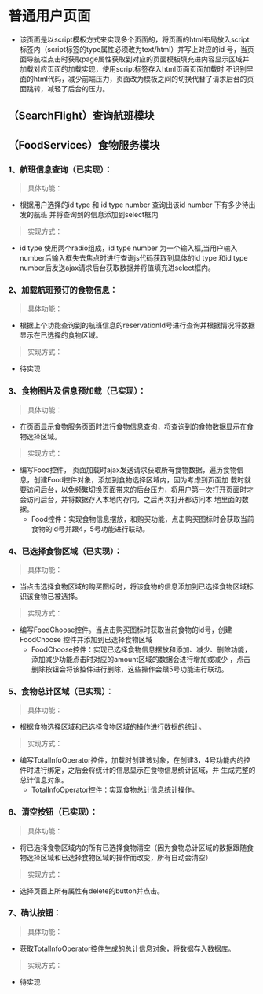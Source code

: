 

# 普通用户页面
* 该页面是以script模板方式来实现多个页面的，将页面的html布局放入script标签内（script标签的type属性必须改为text/html）并写上对应的id
号，当页面导航栏点击时获取page属性获取到对应的页面模板填充进内容显示区域并加载对应页面的加载实现，使用script标签存入html页面页面加载时
不识别里面的html代码，减少前端压力，页面改为模板之间的切换代替了请求后台的页面跳转，减轻了后台的压力。
## （SearchFlight）查询航班模块

## （FoodServices）食物服务模块
### 1、航班信息查询（已实现）：
> 具体功能：
* 根据用户选择的id type 和 id type number 查询出该id number 下有多少待出发的航班
并将查询到的信息添加到select框内
> 实现方式：
* id type 使用两个radio组成，id type number 为一个输入框,当用户输入number后输入框失去焦点时进行查询js代码获取到具体的id type
和id type number后发送ajax请求后台获取数据并将值填充进select框内。
### 2、加载航班预订的食物信息：
> 具体功能：
* 根据上个功能查询到的航班信息的reservationId号进行查询并根据情况将数据显示在已选择的食物区域。
> 实现方式：
* 待实现
### 3、食物图片及信息预加载（已实现）：
> 具体功能：
* 在页面显示食物服务页面时进行食物信息查询，将查询到的食物数据显示在食物选择区域。
> 实现方式：
* 编写Food控件， 页面加载时ajax发送请求获取所有食物数据，遍历食物信息，创建Food控件对象，添加到食物选择区域内，因为考虑到页面加
载时就要访问后台，以免频繁切换页面带来的后台压力，将用户第一次打开页面时才会访问后台，并将数据存入本地内存内，之后再次打开都访问本
地里面的数据。
    * Food控件：实现食物信息摆放，和购买功能，点击购买图标时会获取当前食物的id号并跟4，5号功能进行联动。
### 4、已选择食物区域（已实现）：
> 具体功能：
* 当点击选择食物区域的购买图标时，将该食物的信息添加到已选择食物区域标识该食物已被选择。
> 实现方式：
* 编写FoodChoose控件。当点击购买图标时获取当前食物的id号，创建FoodChoose
控件并添加到已选择食物区域
    * FoodChoose控件：实现已选择食物信息摆放和添加、减少、删除功能，添加减少功能点击时对应的amount区域的数据会进行增加或减少
    ，点击删除按钮会将该控件进行删除，这些操作会跟5号功能进行联动。
### 5、食物总计区域（已实现）：
> 具体功能：
* 根据食物选择区域和已选择食物区域的操作进行数据的统计。
> 实现方式：
* 编写TotalInfoOperator控件，加载时创建该对象，在创建3，4号功能内的控件时进行绑定，之后会将统计的信息显示在食物信息统计区域，并
生成完整的总计信息对象。
    * TotalInfoOperator控件：实现食物总计信息统计操作。
### 6、清空按钮（已实现）：
> 具体功能：
* 将已选择食物区域内的所有已选择食物清空（因为食物总计区域的数据跟随食物选择区域和已选择食物区域的操作而改变，所有自动会清空）
> 实现方式：
* 选择页面上所有属性有delete的button并点击。
### 7、确认按钮：
> 具体功能：
* 获取TotalInfoOperator控件生成的总计信息对象，将数据存入数据库。
> 实现方式：
* 待实现